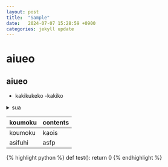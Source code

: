 ```yaml
---
layout: post
title:  "Sample"
date:   2024-07-07 15:28:59 +0900
categories: jekyll update
---
```


# aiueo
## aiueo

- kakikukeko
 -kakiko

<details><summary>sua</summary>

|koumoku|contents|
|-|-|
|koumoku|kaois|
|asifuhi|asfp|
</details>

|koumoku|contents|
|-|-|
|koumoku|kaois|
|asifuhi|asfp|

{% highlight python %}
def test():
    return 0
{% endhighlight %}
